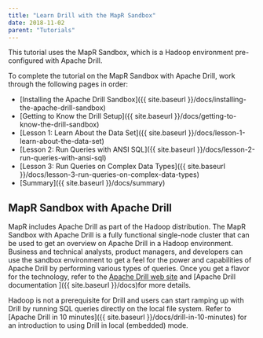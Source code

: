 ```yaml
---
title: "Learn Drill with the MapR Sandbox"
date: 2018-11-02
parent: "Tutorials"
---
```

This tutorial uses the MapR Sandbox, which is a Hadoop environment pre-
configured with Apache Drill.

To complete the tutorial on the MapR Sandbox with Apache Drill, work through
the following pages in order:

  * [Installing the Apache Drill Sandbox]({{ site.baseurl }}/docs/installing-the-apache-drill-sandbox)
  * [Getting to Know the Drill Setup]({{ site.baseurl }}/docs/getting-to-know-the-drill-sandbox)
  * [Lesson 1: Learn About the Data Set]({{ site.baseurl }}/docs/lesson-1-learn-about-the-data-set)
  * [Lesson 2: Run Queries with ANSI SQL]({{ site.baseurl }}/docs/lesson-2-run-queries-with-ansi-sql)
  * [Lesson 3: Run Queries on Complex Data Types]({{ site.baseurl }}/docs/lesson-3-run-queries-on-complex-data-types)
  * [Summary]({{ site.baseurl }}/docs/summary)

## MapR Sandbox with Apache Drill

MapR includes Apache Drill as part of the Hadoop distribution. The MapR
Sandbox with Apache Drill is a fully functional single-node cluster that can
be used to get an overview on Apache Drill in a Hadoop environment. Business
and technical analysts, product managers, and developers can use the sandbox
environment to get a feel for the power and capabilities of Apache Drill by
performing various types of queries. Once you get a flavor for the technology,
refer to the [Apache Drill web site](http://drill.apache.org) and
[Apache Drill documentation
]({{ site.baseurl }}/docs)for more
details.

Hadoop is not a prerequisite for Drill and users can start ramping
up with Drill by running SQL queries directly on the local file system. Refer
to [Apache Drill in 10 minutes]({{ site.baseurl }}/docs/drill-in-10-minutes) for an introduction to using Drill in local
(embedded) mode.

